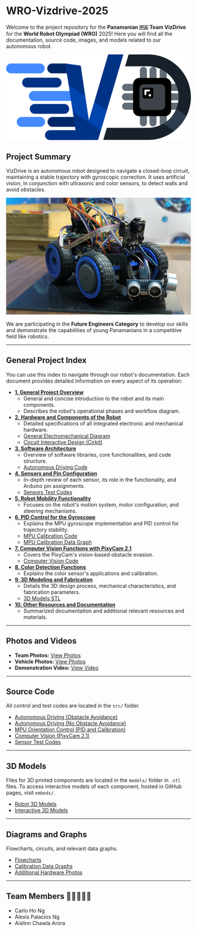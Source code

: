 # WRO-Vizdrive-2025

Welcome to the project repository for the **Panamanian 🇵🇦 Team VizDrive** for the **World Robot Olympiad (WRO)** 2025!
Here you will find all the documentation, source code, images, and models related to our autonomous robot.

![Vizdrive Logo)](./assets/model_photos/Vizdrive_logo.png)

## Project Summary

VizDrive is an autonomous robot designed to navigate a closed-loop circuit, maintaining a stable trajectory with gyroscopic correction. It uses artificial vision, in conjunction with ultrasonic and color sensors, to detect walls and avoid obstacles.

![Vizdrive Overview](./assets/hardware_photos/imagen%20(26).jpg)

We are participating in the **Future Engineers Category** to develop our skills and demonstrate the capabilities of young Panamanians in a competitive field like robotics.

---

## General Project Index

You can use this index to navigate through our robot's documentation. Each document provides detailed information on every aspect of its operation:

* [**1. General Project Overview**](./docs/01_project_overview.md)
  * General and concise introduction to the robot and its main components.
  * Describes the robot's operational phases and workflow diagram.
* [**2. Hardware and Components of the Robot**](./docs/02_hardware_components.md)
  * Detailed specifications of all integrated electronic and mechanical hardware.
  * [General Electromechanical Diagram](./schemes/electromechanical_diagram.png)
  * [Circuit Interactive Design (Cirkit)](https://vizdrive.github.io/VizDrive_WRO2025/embeds/interactive_circuit)
* [**3. Software Architecture**](./docs/03_software_architecture.md)
  * Overview of software libraries, core functionalities, and code structure.
  * [Autonomous Driving Code](./src/main_control/Vizdrive_WRO_code.ino)
* [**4. Sensors and Pin Configuration**](./docs/04_sensors_and_pin_configuration.md)
  * In-depth review of each sensor, its role in the functionality, and Arduino pin assignments.
  * [Sensors Test Codes](./src/test_code/)
* [**5. Robot Mobility Functionality**](./docs/05_robot_mobility.md)
  * Focuses on the robot's motion system, motor configuration, and steering mechanisms.
* [**6. PID Control for the Gyroscope**](./docs/06_pid_gyroscope_control.md)
  * Explains the MPU gyroscope implementation and PID control for trajectory stability.
  * [MPU Calibration Code](./src/main_control/mpu_orientation_control/mpu_calibration)
  * [MPU Calibration Data Graph](./assets/data_graphs/mpu_calibration_graph.png)
* [**7. Computer Vision Functions with PixyCam 2.1**](./docs/07_pixycam_computer_vision.md)
  * Covers the PixyCam's vision-based obstacle evasion.
  * [Computer Vision Code](./src/computer_vision/pixycam_functions.ino)
* [**8. Color Detection Functions**](./docs/08_color_detection.md)
  * Explains the color sensor's applications and calibration.
* [**9. 3D Modeling and Fabrication**](./docs/09_3d_modeling.md)
  * Details the 3D design process, mechanical characteristics, and fabrication parameters.
  * [3D Models STL](./models/)
* [**10. Other Resources and Documentation**](./docs/10_other_resources.md)
  * Summarized documentation and additional relevant resources and materials.

---

## Photos and Videos

* **Team Photos:** [View Photos](./t-photos/)
* **Vehicle Photos:** [View Photos](./v-photos/)
* **Demonstration Video:** [View Video](./video/driving_demonstration.md)

---

## Source Code

All control and test codes are located in the `src/` folder.

* [Autonomous Driving (Obstacle Avoidance)](./src/main_control/obstacle_avoidance)
* [Autonomous Driving (No Obstacle Avoidance)](./src/main_control/no_obstacle_avoidance.ino/)
* [MPU Orientation Control (PID and Calibration)](./src/main_control/mpu_orientation_control/)
* [Computer Vision (PixyCam 2.1)](./src/computer_vision/)
* [Sensor Test Codes](./src/test_code/)

---

## 3D Models

Files for 3D printed components are located in the `models/` folder in `.stl` files.
To access interactive models of each component, hosted in GitHub pages, visit `embeds/`.

* [Robot 3D Models](./models/)
* [Interactive 3D Models](./embeds/)

---

## Diagrams and Graphs

Flowcharts, circuits, and relevant data graphs.

* [Flowcharts](./assets/flowcharts/flowchart.png)
* [Calibration Data Graphs](./assets/data_graphs/)
* [Additional Hardware Photos](./assets/hardware_photos/)

---

## Team Members 🙋‍♂️🙋🙋‍♀️

* Carlo Ho Ng
* Alexis Palacios Ng
* Aislinn Chawla Arora
